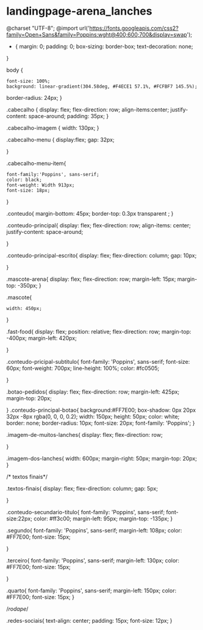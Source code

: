 # landingpage-arena_lanches

@charset "UTF-8";
@import url('https://fonts.googleapis.com/css2?family=Open+Sans&family=Poppins:wght@400;600;700&display=swap');

* {
    margin: 0;
    padding: 0;
    box-sizing: border-box;
    text-decoration: none;

}

body {

    font-size: 100%;
    background: linear-gradient(304.58deg, #F4ECE1 57.1%, #FCFBF7 145.5%);
border-radius: 24px;
}

.cabecalho {
    display: flex;
    flex-direction: row;
    align-items:center;
    justify-content: space-around;
    padding: 35px;
}

.cabecalho-imagem {
    width: 130px;
}

.cabecalho-menu {
    display:flex;
    gap: 32px;

}

.cabecalho-menu-item{

    font-family:'Poppins', sans-serif;
    color: black;
    font-weight: Width 913px;
    font-size: 18px;

}

.conteudo{
    margin-bottom: 45px;
    border-top: 0.3px transparent ;
}

.conteudo-principal{
    display: flex;
    flex-direction: row;
    align-items: center;
    justify-content: space-around;
    
}

.conteudo-principal-escrito{
    display: flex;
    flex-direction: column;
    gap: 10px;
    
       
}   

.mascote-arena{
     display: flex;
     flex-direction: row;
     margin-left: 15px;
     margin-top: -350px;
}



.mascote{
   
    width: 450px;
    
}

.fast-food{
    display: flex;
    position: relative;
    flex-direction: row;
    margin-top: -400px;
    margin-left: 420px;
    
    


    
}

.conteudo-pricipal-subtitulo{
    font-family: 'Poppins', sans-serif;
    font-size: 60px;
    font-weight: 700px;
    line-height: 100%;
    color: #fc0505;
   
    
   

    
}

.botao-pedidos{
    display: flex;
    flex-direction: row;
    margin-left: 425px;
    margin-top: 20px;
    
   
}
.conteudo-principal-botao{
    background:#FF7E00;
    box-shadow: 0px 20px 32px -8px rgba(0, 0, 0, 0.2);
    width: 150px;
    height: 50px;
    color: white;
    border: none;
    border-radius: 10px;
    font-size: 20px;
    font-family: 'Poppins'; 
}


.imagem-de-muitos-lanches{
  display: flex;
  flex-direction: row;
  
}

.imagem-dos-lanches{
    width: 600px;
    margin-right: 50px;
    margin-top: 20px;
}

/* textos finais*/

.textos-finais{
    display: flex;
    flex-direction: column;
    gap: 5px;
     
}



.conteudo-secundario-titulo{
    font-family: 'Poppins', sans-serif;
    font-size:22px;
    color: #ff3c00;
    margin-left: 95px;
    margin-top: -135px;
}

.segundo{
    font-family: 'Poppins', sans-serif;
    margin-left: 108px;
    color: #FF7E00;
    font-size: 15px;

}

.terceiro{
    font-family: 'Poppins', sans-serif;
    margin-left: 130px;
    color: #FF7E00;
    font-size: 15px;
    

}

.quarto{
    font-family: 'Poppins', sans-serif;
    margin-left: 150px;
    color: #FF7E00;
    font-size: 15px;
}

/*rodape*/

.redes-sociais{
    text-align: center;
    padding: 15px;
    font-size: 12px;
}
